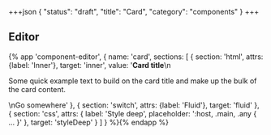 +++json
{
  "status": "draft",
  "title": "Card",
  "category": "components"
}
+++

## Editor

{%
  app 'component-editor', {
    name: 'card',
    sections: [
      {
        section: 'html',
        attrs: {label: 'Inner'},
        target: 'inner',
        value: '<strong class="card-title">Card title</strong>\n<p>Some quick example text to build on the card title and make up the bulk of the card content.</p>\n<tini-button color="primary">Go somewhere</tini-button>'
      },
      {
        section: 'switch',
        attrs: {label: 'Fluid'},
        target: 'fluid'
      },
      {
        section: 'css',
        attrs: {
          label: 'Style deep',
          placeholder: ':host, .main, .any { ... }'
        },
        target: 'styleDeep'
      }
    ]
  }
%}{% endapp %}
